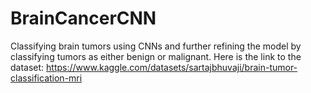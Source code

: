 # BrainCancerCNN
Classifying brain tumors using CNNs and further refining the model by classifying tumors as either benign or malignant.
Here is the link to the dataset:
https://www.kaggle.com/datasets/sartajbhuvaji/brain-tumor-classification-mri
